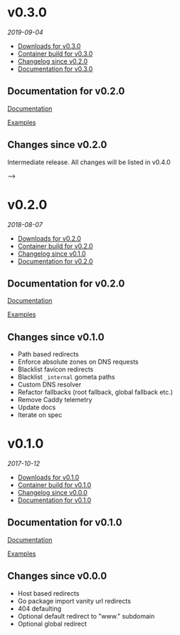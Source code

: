 <!--
# v0.4.0
_2018_
  - [Downloads for v0.4.0](https://github.com/txtdirect/txtdirect/releases/tag/v0.4.0)
  - [Container build for v0.4.0](https://c.txtdirect.org/txtdirect)
  - [Changelog since v0.3.0](#changes-since-v030)
  - [Documentation for v0.4.0](#documentation-for-v040)

## Documentation for v0.3.0
[Documentation](/tree/v0.4.0/docs)

[Examples](/tree/v0.4.0/examples)

## Changes since v0.2.0

-->

# v0.3.0
_2019-09-04_
  - [Downloads for v0.3.0](https://github.com/txtdirect/txtdirect/releases/tag/v0.3.0)
  - [Container build for v0.3.0](https://c.txtdirect.org/txtdirect)
  - [Changelog since v0.2.0](#changes-since-v020)
  - [Documentation for v0.3.0](#documentation-for-v030)

## Documentation for v0.2.0
[Documentation](/tree/v0.3.0/docs)

[Examples](/tree/v0.3.0/examples)

## Changes since v0.2.0
Intermediate release. All changes will be listed in v0.4.0

-->

# v0.2.0
_2018-08-07_
  - [Downloads for v0.2.0](https://github.com/txtdirect/txtdirect/releases/tag/v0.2.0)
  - [Container build for v0.2.0](https://c.txtdirect.org/txtdirect)
  - [Changelog since v0.1.0](#changes-since-v010)
  - [Documentation for v0.2.0](#documentation-for-v020)

## Documentation for v0.2.0
[Documentation](/tree/v0.2.0/docs)

[Examples](/tree/v0.2.0/examples)

## Changes since v0.1.0
  - Path based redirects
  - Enforce absolute zones on DNS requests
  - Blacklist favicon redirects
  - Blacklist `_internal` gometa paths
  - Custom DNS resolver
  - Refactor fallbacks (root fallback, global fallback etc.)
  - Remove Caddy telemetry
  - Update docs
  - Iterate on spec

# v0.1.0
_2017-10-12_
  - [Downloads for v0.1.0](https://github.com/txtdirect/txtdirect/releases/tag/v0.1.0)
  - [Container build for v0.1.0](https://c.txtdirect.org/txtdirect)
  - [Changelog since v0.0.0](#changes-since-v000)
  - [Documentation for v0.1.0](#documentation-for-v010)

## Documentation for v0.1.0
[Documentation](/tree/v0.1.0/docs)

[Examples](/tree/v0.1.0/examples)

## Changes since v0.0.0
  - Host based redirects
  - Go package import vanity url redirects
  - 404 defaulting
  - Optional default redirect to "www." subdomain
  - Optional global redirect
